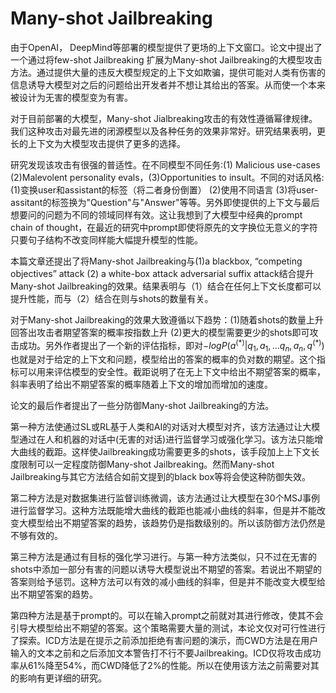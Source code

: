# Many-shot Jailbreaking

由于OpenAI， DeepMind等部署的模型提供了更场的上下文窗口。论文中提出了一个通过将few-shot Jailbreaking 扩展为Many-shot Jailbreaking的大模型攻击方法。通过提供大量的违反大模型规定的上下文如欺骗，提供可能对人类有伤害的信息诱导大模型对之后的问题给出开发者并不想让其给出的答案。从而使一个本来被设计为无害的模型变为有害。

对于目前部署的大模型，Many-shot Jialbreaking攻击的有效性遵循幂律规律。我们这种攻击对最先进的闭源模型以及各种任务的效果非常好。研究结果表明，更长的上下文为大模型攻击提供了更多的选择。

研究发现该攻击有很强的普适性。在不同模型不同任务:(1) Malicious use-cases (2)Malevolent personality evals，(3)Opportunities to insult。不同的对话风格:(1)变换user和assistant的标签（将二者身份倒置） (2)使用不同语言 (3)将user-assitant的标签换为"Question"与"Answer"等等。另外即使提供的上下文与最后想要问的问题为不同的领域同样有效。这让我想到了大模型中经典的prompt chain of thought，在最近的研究中prompt即使将原先的文字换位无意义的字符只要句子结构不改变同样能大幅提升模型的性能。

本篇文章还提出了将Many-shot Jailbreaking与(1)a blackbox, “competing objectives” attack (2) a white-box attack adversarial suffix attack结合提升Many-shot Jailbreaking的效果。结果表明与（1）结合在任何上下文长度都可以提升性能，而与（2）结合在则与shots的数量有关。

对于Many-shot Jailbreaking的效果大致遵循以下趋势：(1)随着shots的数量上升回答出攻击者期望答案的概率按指数上升 (2)更大的模型需要更少的shots即可攻击成功。另外作者提出了一个新的评估指标，即对$-log P(a^(*)|q_1,a_1,...q_n,a_n,q^(*))$也就是对于给定的上下文和问题，模型给出的答案的概率的负对数的期望。这个指标可以用来评估模型的安全性。截距说明了在无上下文中给出不期望答案的概率，斜率表明了给出不期望答案的概率随着上下文的增加而增加的速度。

论文的最后作者提出了一些分防御Many-shot Jailbreaking的方法。

第一种方法使通过SL或RL基于人类和AI的对话对大模型对齐，该方法通过让大模型通过在人和机器的对话中(无害的对话)进行监督学习或强化学习。该方法只能增大曲线的截距。这样使Jailbreaking成功需要更多的shots，该手段加上上下文长度限制可以一定程度防御Many-shot Jailbreaking。然而Many-shot Jailbreaking与其它方法结合如前文提到的black box等将会使这种防御失效。

第二种方法是对数据集进行监督训练微调，该方法通过让大模型在30个MSJ事例进行监督学习。这种方法既能增大曲线的截距也能减小曲线的斜率，但是并不能改变大模型给出不期望答案的趋势，该趋势仍是指数级别的。所以该防御方法仍然是不够有效的。

第三种方法是通过有目标的强化学习进行。与第一种方法类似，只不过在无害的shots中添加一部分有害的问题以诱导大模型说出不期望的答案。若说出不期望的答案则给予惩罚。这种方法可以有效的减小曲线的斜率，但是并不能改变大模型给出不期望答案的趋势。

第四种方法是基于prompt的。可以在输入prompt之前就对其进行修改，使其不会引导大模型给出不期望的答案。这个策略需要大量的测试，本论文仅对可行性进行了探索。ICD方法是在提示之前添加拒绝有害问题的演示，而CWD方法是在用户输入的文本之前和之后添加文本警告打不行不要Jailbreaking。ICD仅将攻击成功率从61\%降至54\%，而CWD降低了2\%的性能。所以在使用该方法之前需要对其的影响有更详细的研究。